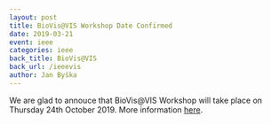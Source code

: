 ```yaml
---
layout: post
title: BioVis@VIS Workshop Date Confirmed
date: 2019-03-21
event: ieee
categories: ieee
back_title: BioVis@VIS
back_url: /ieeevis
author: Jan Byška
---
```


We are glad to annouce that BioVis@VIS Workshop will take place on Thursday 24th October 2019. More information [here](http://biovis.net/2019/ieeevis/).